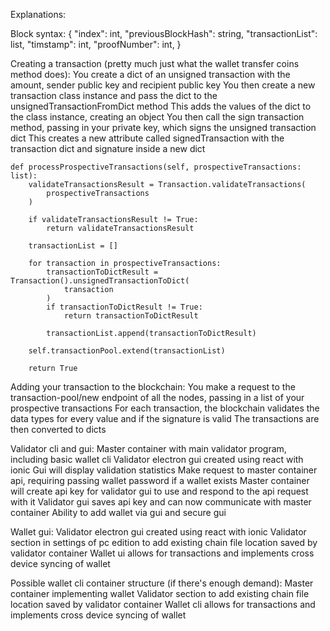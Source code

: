 Explanations:

Block syntax:
{
"index": int,
"previousBlockHash": string,
"transactionList": list,
"timstamp": int,
"proofNumber": int,
}

Creating a transaction (pretty much just what the wallet transfer coins method does):
You create a dict of an unsigned transaction with the amount, sender public key and recipient public key
You then create a new transaction class instance and pass the dict to the unsignedTransactionFromDict method
This adds the values of the dict to the class instance, creating an object
You then call the sign transaction method, passing in your private key, which signs the unsigned transaction dict
This creates a new attribute called signedTransaction with the transaction dict and signature inside a new dict

    def processProspectiveTransactions(self, prospectiveTransactions: list):
        validateTransactionsResult = Transaction.validateTransactions(
            prospectiveTransactions
        )

        if validateTransactionsResult != True:
            return validateTransactionsResult

        transactionList = []

        for transaction in prospectiveTransactions:
            transactionToDictResult = Transaction().unsignedTransactionToDict(
                transaction
            )
            if transactionToDictResult != True:
                return transactionToDictResult

            transactionList.append(transactionToDictResult)

        self.transactionPool.extend(transactionList)

        return True

Adding your transaction to the blockchain:
You make a request to the transaction-pool/new endpoint of all the nodes, passing in a list of your prospective transactions
For each transaction, the blockchain validates the data types for every value and if the signature is valid
The transactions are then converted to dicts

Validator cli and gui:
Master container with main validator program, including basic wallet cli
Validator electron gui created using react with ionic
Gui will display validation statistics
Make request to master container api, requiring passing wallet password if a wallet exists
Master container will create api key for validator gui to use and respond to the api request with it
Validator gui saves api key and can now communicate with master container
Ability to add wallet via gui and secure gui

Wallet gui:
Validator electron gui created using react with ionic
Validator section in settings of pc edition to add existing chain file location saved by validator container
Wallet ui allows for transactions and implements cross device syncing of wallet

Possible wallet cli container structure (if there's enough demand):
Master container implementing wallet
Validator section to add existing chain file location saved by validator container
Wallet cli allows for transactions and implements cross device syncing of wallet
